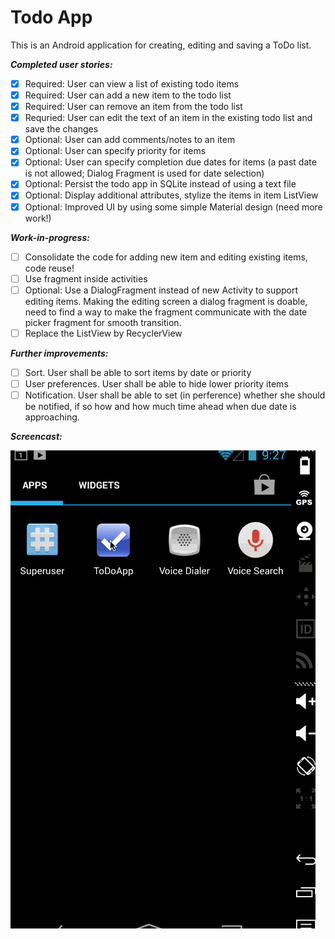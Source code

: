 Todo App
=============

This is an Android application for creating, editing and saving a ToDo list.

**_Completed user stories:_**

- [x] Required: User can view a list of existing todo items
- [x] Required: User can add a new item to the todo list
- [x] Required: User can remove an item from the todo list
- [x] Requried: User can edit the text of an item in the existing todo list and save the changes
- [x] Optional: User can add comments/notes to an item
- [x] Optional: User can specify priority for items
- [x] Optional: User can specify completion due dates for items (a past date is not allowed; Dialog Fragment is used for date selection)
- [x] Optional: Persist the todo app in SQLite instead of using a text file
- [x] Optional: Display additional attributes, stylize the items in item ListView
- [x] Optional: Improved UI by using some simple Material design (need more work!)

**_Work-in-progress:_**
- [ ] Consolidate the code for adding new item and editing existing items, code reuse!
- [ ] Use fragment inside activities
- [ ] Optional: Use a DialogFragment instead of new Activity to support editing items. Making the editing screen a dialog fragment is doable, need to find a way to make the fragment communicate with the date picker fragment for smooth transition.
- [ ] Replace the ListView by RecyclerView

**_Further improvements:_**
- [ ] Sort. User shall be able to sort items by date or priority
- [ ] User preferences. User shall be able to hide lower priority items
- [ ] Notification. User shall be able to set (in perference) whether she should be notified, if so how and how much time ahead when due date is approaching.

**_Screencast:_**

![screenshot](https://github.com/fengsterooni/todoapp/blob/master/todoapp.gif)
